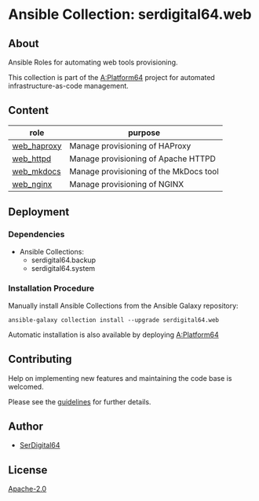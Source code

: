 # Ansible Collection: serdigital64.web

## About

Ansible Roles for automating web tools provisioning.

This collection is part of the [A:Platform64](https://github.com/aplatform64/aplatform64) project for automated infrastructure-as-code management.

## Content

| role                                                                          | purpose                                |
| ----------------------------------------------------------------------------- | -------------------------------------- |
| [web_haproxy](https://aplatform64.readthedocs.io/en/latest/roles/web_haproxy) | Manage provisioning of HAProxy         |
| [web_httpd](https://aplatform64.readthedocs.io/en/latest/roles/web_httpd)     | Manage provisioning of Apache HTTPD    |
| [web_mkdocs](https://aplatform64.readthedocs.io/en/latest/roles/web_mkdocs)   | Manage provisioning of the MkDocs tool |
| [web_nginx](https://aplatform64.readthedocs.io/en/latest/roles/web_nginx)     | Manage provisioning of NGINX           |

## Deployment

### Dependencies

- Ansible Collections:
  - serdigital64.backup
  - serdigital64.system

### Installation Procedure

Manually install Ansible Collections from the Ansible Galaxy repository:

```shell
ansible-galaxy collection install --upgrade serdigital64.web
```

Automatic installation is also available by deploying [A:Platform64](https://aplatform64.readthedocs.io/en/latest/#deployment)

## Contributing

Help on implementing new features and maintaining the code base is welcomed.

Please see the [guidelines](https://aplatform64.readthedocs.io/en/latest/CONTRIBUTING) for further details.

## Author

- [SerDigital64](https://serdigital64.github.io/)

## License

[Apache-2.0](https://www.apache.org/licenses/LICENSE-2.0.txt)
